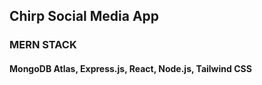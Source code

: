 ## Chirp Social Media App
### MERN STACK
#### MongoDB Atlas, Express.js, React, Node.js, Tailwind CSS
